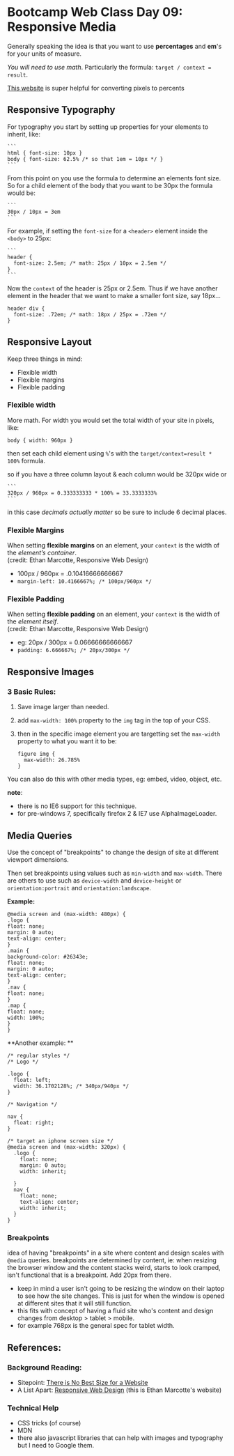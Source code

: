 Bootcamp Web Class Day 09: Responsive Media
==========

Generally speaking the idea is that you want to use **percentages** and **em**'s for your units of measure. 

*You will need to use math*. Particularly the formula: `target / context = result`. 

[This website](http://responsv.com/flexible-math/) is super helpful for converting pixels to percents

## Responsive Typography

For typography you start by setting up properties for your elements to inherit, like: 
	
	```
	html { font-size: 10px } 
	body { font-size: 62.5% /* so that 1em = 10px */ }
	```

From this point on you use the formula to determine an elements font size. So for a child element of the body that you want to be 30px the formula would be:
	
	```	
	30px / 10px = 3em
	```
For example, if setting the `font-size` for a `<header>` element inside the `<body>` to 25px:

	```
	header {
	  font-size: 2.5em; /* math: 25px / 10px = 2.5em */
	}
	```
Now the `context` of the header is 25px or 2.5em.
Thus if we have another element in the header that we want to make a smaller font size, say 18px...

  ```
  header div {
    font-size: .72em; /* math: 18px / 25px = .72em */
  }
  ```


## Responsive Layout

Keep three things in mind:

- Flexible width
- Flexible margins
- Flexible padding

### Flexible width

More math. For width you would set the total width of your site in pixels, like: 

```
body { width: 960px }
```

then set each child element using `%`'s with the `target/context=result * 100%` formula.

so if you have a three column layout & each column would be 320px wide or 

	```
	320px / 960px = 0.333333333 * 100% = 33.3333333%
	```
in this case *decimals actually matter* so be sure to include 6 decimal places.

### Flexible Margins

When setting **flexible margins** on an element, your `context` is the width of the *element’s container*. <br>
(credit: Ethan Marcotte, Responsive Web Design)

  - 100px / 960px = .0.10416666666667
  - `margin-left: 10.4166667%; /* 100px/960px */`

### Flexible Padding

When setting **flexible padding** on an element, your `context` is the width of the *element itself*. <br> (credit: Ethan Marcotte, Responsive Web Design)

  - eg: 20px / 300px = 0.06666666666667
  - `padding: 6.666667%; /* 20px/300px */`  

## Responsive Images

### 3 Basic Rules:

1. Save image larger than needed.
2. add `max-width: 100%` property to the `img` tag in the top of your CSS.
3. then in the specific image element you are targetting set the `max-width` property to what you want it to be:

   ```
   figure img {
     max-width: 26.785%
   }
   ```
   
You can also do this with other media types, eg: embed, video, object, etc.

__note__: 

  - there is no IE6 support for this technique.
  - for pre-windows 7, specifically firefox 2 & IE7 use AlphaImageLoader.

## Media Queries

Use the concept of "breakpoints" to change the design of site at different viewport dimensions.

Then set breakpoints using values such as `min-width` and `max-width`. There are others to use such as `device-width` and `device-height` or `orientation:portrait` and `orientation:landscape`.

**Example:**

```
@media screen and (max-width: 480px) {.logo {float: none;margin: 0 auto;text-align: center;}.main {background-color: #26343e;float: none;margin: 0 auto;text-align: center;}.nav {float: none;}.map {float: none;width: 100%;}}
```

**Another example: **
```
/* regular styles */
/* Logo */
 
.logo {
  float: left;
  width: 36.1702128%; /* 340px/940px */
}
 
/* Navigation */
 
nav {
  float: right;
}
/* target an iphone screen size */
@media screen and (max-width: 320px) {
  .logo {
    float: none;
    margin: 0 auto;
    width: inherit;
    
  }
  nav {
    float: none;
    text-align: center;
    width: inherit;
  }
}```

### Breakpoints
idea of having "breakpoints" in a site where content and design scales with `@media` queries.breakpoints are determined by content, ie: when resizing the browser window and the content stacks weird, starts to look cramped, isn't functional that is a breakpoint. Add 20px from there.- keep in mind a user isn't going to be resizing the window on their laptop to see how the site changes. This is just for when the window is opened at different sites that it will still function.- this fits with concept of having a fluid site who's content and design changes from desktop > tablet > mobile.- for example 768px is the general spec for tablet width.


## References:
### Background Reading:
- Sitepoint: [There is No Best Size for a Website](http://www.sitepoint.com/best-size-website/)
- A List Apart: [Responsive Web Design](http://alistapart.com/article/responsive-web-design/) (this is Ethan Marcotte's website)

### Technical Help
- CSS tricks (of course)
- MDN
- there also javascript libraries that can help with images and typography but I need to Google them.